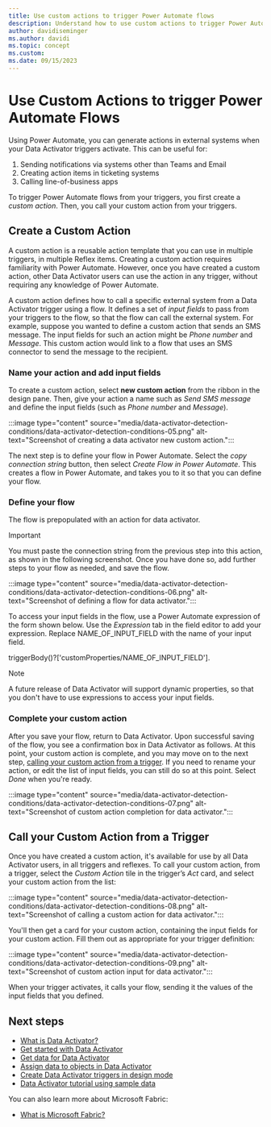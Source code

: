 ```yaml
---
title: Use custom actions to trigger Power Automate flows
description: Understand how to use custom actions to trigger Power Automate flows with Data Activator.
author: davidiseminger
ms.author: davidi
ms.topic: concept
ms.custom: 
ms.date: 09/15/2023
---
```


# Use Custom Actions to trigger Power Automate Flows

Using Power Automate, you can generate actions in external systems when your Data Activator triggers activate. This can be useful for:

1. Sending notifications via systems other than Teams and Email
2. Creating action items in ticketing systems
3. Calling line-of-business apps

To trigger Power Automate flows from your triggers, you first create a *custom action*. Then, you call your custom action from your triggers. 

## Create a Custom Action

A custom action is a reusable action template that you can use in multiple triggers, in multiple Reflex items. Creating a custom action requires familiarity with Power Automate. However, once you have created a custom action, other Data Activator users can use the action in any trigger, without requiring any knowledge of Power Automate. 

A custom action defines how to call a specific external system from a Data Activator trigger using a flow. It defines a set of *input fields* to pass from your triggers to the flow, so that the flow can call the external system. For example, suppose you wanted to define a custom action that sends an SMS message. The input fields for such an action might be *Phone number* and *Message*. This custom action would link to a flow that uses an SMS connector to send the message to the recipient.

### Name your action and add input fields

To create a custom action, select **new custom action** from the ribbon in the design pane. Then, give your action a name such as *Send SMS message* and define the input fields (such as *Phone number* and *Message*). 

:::image type="content" source="media/data-activator-detection-conditions/data-activator-detection-conditions-05.png" alt-text="Screenshot of creating a data activator new custom action.":::


The next step is to define your flow in Power Automate. Select the *copy connection string* button, then select *Create Flow in Power Automate*. This creates a flow in Power Automate, and takes you to it so that you can define your flow.

### Define your flow

The flow is prepopulated with an action for data activator. 

> [!IMPORTANT]
> You must paste the connection string from the previous step into this action, as shown in the following screenshot. Once you have done so, add further steps to your flow as needed, and save the flow.

:::image type="content" source="media/data-activator-detection-conditions/data-activator-detection-conditions-06.png" alt-text="Screenshot of defining a flow for data activator.":::


To access your input fields in the flow, use a Power Automate expression of the form shown below. Use the *Expression* tab in the field editor to add your expression. Replace NAME\_OF\_INPUT\_FIELD with the name of
your input field. 

triggerBody()?\['customProperties/NAME\_OF\_INPUT\_FIELD'\].

> [!NOTE]
> A future release of Data Activator will support dynamic properties, so that you don't have to use expressions to access your input fields.

### Complete your custom action

After you save your flow, return to Data Activator. Upon successful saving of the flow, you see a confirmation box in Data Activator as follows. At this point, your custom action is complete, and you may move on to the next step, [calling your custom action from a trigger](#call-your-custom-action-from-a-trigger). If you need to rename your action, or edit the list of input fields, you can still do so at this point. Select *Done* when you're ready.


:::image type="content" source="media/data-activator-detection-conditions/data-activator-detection-conditions-07.png" alt-text="Screenshot of custom action completion for data activator.":::


## Call your Custom Action from a Trigger

Once you have created a custom action, it's available for use by all Data Activator users, in all triggers and reflexes. To call your custom action, from a trigger, select the *Custom Action* tile in the trigger’s *Act* card, and select your custom action from the list:

:::image type="content" source="media/data-activator-detection-conditions/data-activator-detection-conditions-08.png" alt-text="Screenshot of calling a custom action for data activator.":::


You'll then get a card for your custom action, containing the input fields for your custom action. Fill them out as appropriate for your trigger definition:

:::image type="content" source="media/data-activator-detection-conditions/data-activator-detection-conditions-09.png" alt-text="Screenshot of custom action input for data activator.":::

When your trigger activates, it calls your flow, sending it the values of the input fields that you defined.

## Next steps

* [What is Data Activator?](data-activator-introduction.md)
* [Get started with Data Activator](data-activator-get-started.md)
* [Get data for Data Activator](data-activator-get-data.md)
* [Assign data to objects in Data Activator](data-activator-assign-data-objects.md)
* [Create Data Activator triggers in design mode](data-activator-create-triggers-design-mode.md)
* [Data Activator tutorial using sample data](data-activator-tutorial.md)

You can also learn more about Microsoft Fabric:

* [What is Microsoft Fabric?](../get-started/microsoft-fabric-overview.md)
